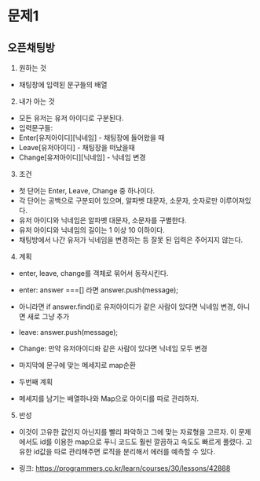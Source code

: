 # 문제1 
## 오픈채팅방

1. 원하는 것
- 채팅창에 입력된 문구들의 배열
2. 내가 아는 것 
- 모든 유저는 유저 아이디로 구분된다. 
- 입력문구들:
- Enter[유저아이디][닉네임] - 채팅장에 들어왔을 때
- Leave[유저아이디] - 채팅장을 떠났을때
- Change[유저아이디][닉네임] - 닉네임 변경
3. 조건 
- 첫 단어는 Enter, Leave, Change 중 하나이다.
- 각 단어는 공백으로 구분되어 있으며, 알파벳 대문자, 소문자, 숫자로만 이루어져있다.
- 유저 아이디와 닉네임은 알파벳 대문자, 소문자를 구별한다.
- 유저 아이디와 닉네임의 길이는 1 이상 10 이하이다.
- 채팅방에서 나간 유저가 닉네임을 변경하는 등 잘못 된 입력은 주어지지 않는다.
4. 계획
- enter, leave, change를 객체로 묶어서 동작시킨다. 
- enter: answer ===[] 라면 answer.push(message);
-  아니라면 if answer.find()로 유저아이디가 같은 사람이 있다면 닉네임 변경, 아니면 새로 그냥 추가 
- leave: answer.push(message);
- Change: 만약 유저아이디롸 같은 사람이 있다면 닉네임 모두 변경 
- 마지막에 문구에 맞는 메세지로 map순환 

- 두번째 계획 
- 메세지를 남기는 배열하나와 Map으로 아이디를 따로 관리하자. 
5. 반성 
- 이것이 고유한 값인지 아닌지를 빨리 파악하고 그에 맞는 자료형을 고르자. 이 문제에서도 id를 이용한 map으로 푸니 코드도 훨씬 깔끔하고 속도도 빠르게 풀렸다. 고유한 id값을 따로 관리해주면 로직을 분리해서 에러를 예측할 수 있다. 


- 링크: https://programmers.co.kr/learn/courses/30/lessons/42888
